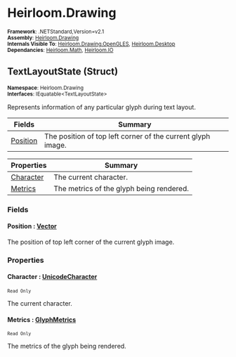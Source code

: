 # Heirloom.Drawing

<small>**Framework**: .NETStandard,Version=v2.1</small>  
<small>**Assembly**: [Heirloom.Drawing](../Heirloom.Drawing/Heirloom.Drawing.md)</small>  
<small>**Internals Visible To**: [Heirloom.Drawing.OpenGLES](../Heirloom.Drawing.OpenGLES/Heirloom.Drawing.OpenGLES.md), [Heirloom.Desktop](../Heirloom.Desktop/Heirloom.Desktop.md)</small>  
<small>**Dependancies**: [Heirloom.Math](../Heirloom.Math/Heirloom.Math.md), [Heirloom.IO](../Heirloom.IO/Heirloom.IO.md)</small>  

## TextLayoutState (Struct)
<small>**Namespace**: Heirloom.Drawing</small>  
<small>**Interfaces**: IEquatable\<TextLayoutState></small>  

Represents information of any particular glyph during text layout.

| Fields                   | Summary                                                     |
|--------------------------|-------------------------------------------------------------|
| [Position](#POSF46C3C91) | The position of top left corner of the current glyph image. |

| Properties                | Summary                                  |
|---------------------------|------------------------------------------|
| [Character](#CHA601A43FD) | The current character.                   |
| [Metrics](#MET4AD7589B)   | The metrics of the glyph being rendered. |

### Fields

#### <a name="POSF46C3C91"></a>Position : [Vector](../Heirloom.Math/Heirloom.Math.Vector.md)

The position of top left corner of the current glyph image.

### Properties

#### <a name="CHA601A43FD"></a>Character : [UnicodeCharacter](Heirloom.Drawing.UnicodeCharacter.md)

<small>`Read Only`</small>

The current character.

#### <a name="MET4AD7589B"></a>Metrics : [GlyphMetrics](Heirloom.Drawing.GlyphMetrics.md)

<small>`Read Only`</small>

The metrics of the glyph being rendered.

